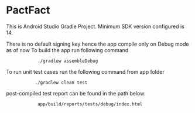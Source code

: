 # PactFact

 This is Android Studio Gradle Project. Minimum SDK version configured is 14.

 There is no default signing key hence the app compile only on Debug mode as of now
 To build the app run following command 
	
                ./gradlew assembleDebug


 To run unit test cases run the following command from app folder
	
               ./gradlew clean test


 post-compiled test report can be found in the path below:

                app/build/reports/tests/debug/index.html
